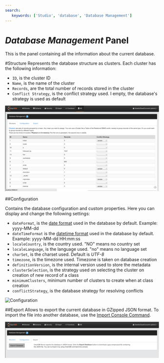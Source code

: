 ```yaml
---
search:
   keywords: ['Studio', 'database', 'Database Management']
---
```


# _Database Management_ Panel
This is the panel containing all the information about the current database.

#Structure
Represents the database structure as clusters. Each cluster has the following information:
- `ID`, is the cluster ID
- `Name`, is the name of the cluster
- `Records`, are the total number of records stored in the cluster
- `Conflict Strategy`, is the conflict strategy used. I empty, the database's strategy is used as default

![Structure](../../images/structure.png)

##Configuration

Contains the database configuration and custom properties. Here you can display and change the following settings:
- `dateFormat`, is the [date format](../../general/Managing-Dates.md) used in the database by default. Example: yyyy-MM-dd
- `dateTimeFormat` is the [datetime format](../../general/Managing-Dates.md) used in the database by default. Example: yyyy-MM-dd HH:mm:ss
- `localeCountry`, is the country used. "NO" means no country set
- `localeLanguage`, is the language used. "no" means no language set
- `charSet`,	is the charset used. Default is *UTF-8*
- `timezone`, is the timezone used. Timezone is taken on database creation
- `definitionVersion`, is the internal version used to store the metadata	
- `clusterSelection`, is the strategy used on selecting the cluster on creation of new record of a class
- `minimumClusters`, minimum number of clusters to create when at class creation
- `conflictStrategy`, is the database strategy for resolving conflicts

![Configuration](/images/configuration.png)

##Export
Allows to export the current database in GZipped JSON format. To import the file into another database, use the [Import Console Command](../../console/Console-Command-Import.md).

![Export](../../images/import-export.png)
